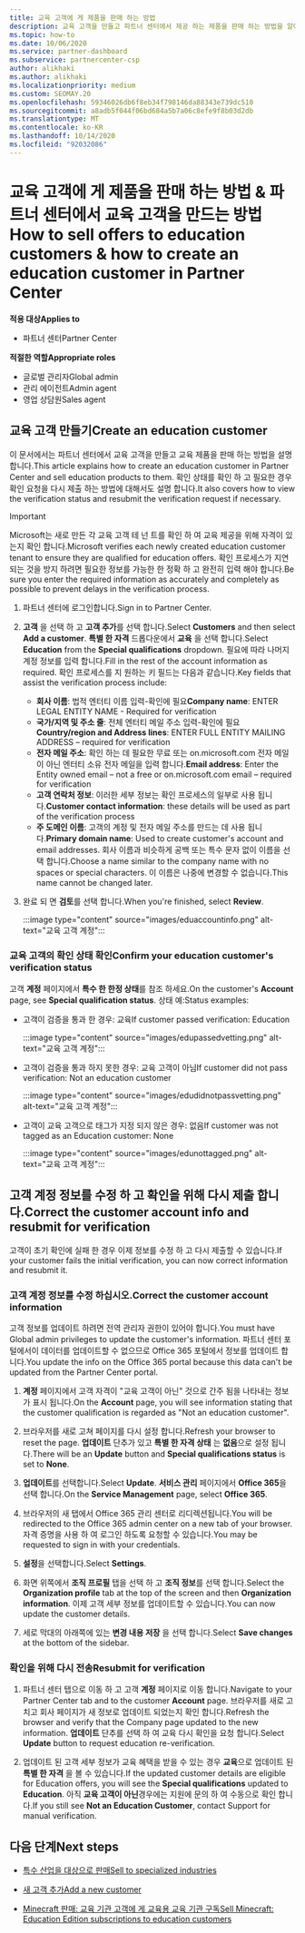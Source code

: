 ```yaml
---
title: 교육 고객에 게 제품을 판매 하는 방법
description: 교육 고객을 만들고 파트너 센터에서 제공 하는 제품을 판매 하는 방법을 알아보세요.
ms.topic: how-to
ms.date: 10/06/2020
ms.service: partner-dashboard
ms.subservice: partnercenter-csp
author: alikhaki
ms.author: alikhaki
ms.localizationpriority: medium
ms.custom: SEOMAY.20
ms.openlocfilehash: 59346026db6f8eb34f798146da88343e739dc510
ms.sourcegitcommit: a8adb5f044f06bd684a5b7a06c8efe9f8b03d2db
ms.translationtype: MT
ms.contentlocale: ko-KR
ms.lasthandoff: 10/14/2020
ms.locfileid: "92032086"
---
```

# <a name="how-to-sell-offers-to-education-customers--how-to-create-an-education-customer-in-partner-center"></a><span data-ttu-id="fad74-103">교육 고객에 게 제품을 판매 하는 방법 & 파트너 센터에서 교육 고객을 만드는 방법</span><span class="sxs-lookup"><span data-stu-id="fad74-103">How to sell offers to education customers & how to create an education customer in Partner Center</span></span>

<span data-ttu-id="fad74-104">**적용 대상**</span><span class="sxs-lookup"><span data-stu-id="fad74-104">**Applies to**</span></span>

- <span data-ttu-id="fad74-105">파트너 센터</span><span class="sxs-lookup"><span data-stu-id="fad74-105">Partner Center</span></span>

<span data-ttu-id="fad74-106">**적절한 역할**</span><span class="sxs-lookup"><span data-stu-id="fad74-106">**Appropriate roles**</span></span>

- <span data-ttu-id="fad74-107">글로벌 관리자</span><span class="sxs-lookup"><span data-stu-id="fad74-107">Global admin</span></span>
- <span data-ttu-id="fad74-108">관리 에이전트</span><span class="sxs-lookup"><span data-stu-id="fad74-108">Admin agent</span></span>
- <span data-ttu-id="fad74-109">영업 상담원</span><span class="sxs-lookup"><span data-stu-id="fad74-109">Sales agent</span></span>

## <a name="create-an-education-customer"></a><span data-ttu-id="fad74-110">교육 고객 만들기</span><span class="sxs-lookup"><span data-stu-id="fad74-110">Create an education customer</span></span>

<span data-ttu-id="fad74-111">이 문서에서는 파트너 센터에서 교육 고객을 만들고 교육 제품을 판매 하는 방법을 설명 합니다.</span><span class="sxs-lookup"><span data-stu-id="fad74-111">This article explains how to create an education customer in Partner Center and sell education products to them.</span></span> <span data-ttu-id="fad74-112">확인 상태를 확인 하 고 필요한 경우 확인 요청을 다시 제출 하는 방법에 대해서도 설명 합니다.</span><span class="sxs-lookup"><span data-stu-id="fad74-112">It also covers how to view the verification status and resubmit the verification request if necessary.</span></span>

> [!IMPORTANT]
> <span data-ttu-id="fad74-113">Microsoft는 새로 만든 각 교육 고객 테 넌 트를 확인 하 여 교육 제공을 위해 자격이 있는지 확인 합니다.</span><span class="sxs-lookup"><span data-stu-id="fad74-113">Microsoft verifies each newly created education customer tenant to ensure they are qualified for education offers.</span></span>  <span data-ttu-id="fad74-114">확인 프로세스가 지연 되는 것을 방지 하려면 필요한 정보를 가능한 한 정확 하 고 완전히 입력 해야 합니다.</span><span class="sxs-lookup"><span data-stu-id="fad74-114">Be sure you enter the required information as accurately and completely as possible to prevent delays in the verification process.</span></span>

1. <span data-ttu-id="fad74-115">파트너 센터에 로그인합니다.</span><span class="sxs-lookup"><span data-stu-id="fad74-115">Sign in to Partner Center.</span></span>

2. <span data-ttu-id="fad74-116">**고객** 을 선택 하 고 **고객 추가**를 선택 합니다.</span><span class="sxs-lookup"><span data-stu-id="fad74-116">Select **Customers** and then select **Add a customer**.</span></span> <span data-ttu-id="fad74-117">**특별 한 자격** 드롭다운에서 **교육** 을 선택 합니다.</span><span class="sxs-lookup"><span data-stu-id="fad74-117">Select **Education** from the **Special qualifications** dropdown.</span></span>  <span data-ttu-id="fad74-118">필요에 따라 나머지 계정 정보를 입력 합니다.</span><span class="sxs-lookup"><span data-stu-id="fad74-118">Fill in the rest of the account information as required.</span></span>  <span data-ttu-id="fad74-119">확인 프로세스를 지 원하는 키 필드는 다음과 같습니다.</span><span class="sxs-lookup"><span data-stu-id="fad74-119">Key fields that assist the verification process include:</span></span>

   - <span data-ttu-id="fad74-120">**회사 이름**: 법적 엔터티 이름 입력-확인에 필요</span><span class="sxs-lookup"><span data-stu-id="fad74-120">**Company name**: ENTER LEGAL ENTITY NAME - Required for verification</span></span>
   - <span data-ttu-id="fad74-121">**국가/지역 및 주소 줄**: 전체 엔터티 메일 주소 입력-확인에 필요</span><span class="sxs-lookup"><span data-stu-id="fad74-121">**Country/region and Address lines**: ENTER FULL ENTITY MAILING ADDRESS – required for verification</span></span>
   - <span data-ttu-id="fad74-122">**전자 메일 주소**: 확인 하는 데 필요한 무료 또는 on.microsoft.com 전자 메일이 아닌 엔터티 소유 전자 메일을 입력 합니다.</span><span class="sxs-lookup"><span data-stu-id="fad74-122">**Email address**:  Enter the Entity owned email – not a free or on.microsoft.com email – required for verification</span></span>
   - <span data-ttu-id="fad74-123">**고객 연락처 정보**: 이러한 세부 정보는 확인 프로세스의 일부로 사용 됩니다.</span><span class="sxs-lookup"><span data-stu-id="fad74-123">**Customer contact information**: these details will be used as part of the verification process</span></span>
   - <span data-ttu-id="fad74-124">**주 도메인 이름**: 고객의 계정 및 전자 메일 주소를 만드는 데 사용 됩니다.</span><span class="sxs-lookup"><span data-stu-id="fad74-124">**Primary domain name**:  Used to create customer's account and email addresses.</span></span>  <span data-ttu-id="fad74-125">회사 이름과 비슷하게 공백 또는 특수 문자 없이 이름을 선택 합니다.</span><span class="sxs-lookup"><span data-stu-id="fad74-125">Choose a name similar to the company name with no spaces or special characters.</span></span>  <span data-ttu-id="fad74-126">이 이름은 나중에 변경할 수 없습니다.</span><span class="sxs-lookup"><span data-stu-id="fad74-126">This name cannot be changed later.</span></span>

3. <span data-ttu-id="fad74-127">완료 되 면 **검토**를 선택 합니다.</span><span class="sxs-lookup"><span data-stu-id="fad74-127">When you're finished, select **Review**.</span></span>

   :::image type="content" source="images/eduaccountinfo.png" alt-text="교육 고객 계정":::

### <a name="confirm-your-education-customers-verification-status"></a><span data-ttu-id="fad74-129">교육 고객의 확인 상태 확인</span><span class="sxs-lookup"><span data-stu-id="fad74-129">Confirm your education customer's verification status</span></span>

<span data-ttu-id="fad74-130">고객 **계정** 페이지에서 **특수 한 한정 상태**를 참조 하세요.</span><span class="sxs-lookup"><span data-stu-id="fad74-130">On the customer's **Account** page, see **Special qualification status**.</span></span>
<span data-ttu-id="fad74-131">상태 예:</span><span class="sxs-lookup"><span data-stu-id="fad74-131">Status examples:</span></span>

- <span data-ttu-id="fad74-132">고객이 검증을 통과 한 경우: 교육</span><span class="sxs-lookup"><span data-stu-id="fad74-132">If customer passed verification:  Education</span></span>

   :::image type="content" source="images/edupassedvetting.png" alt-text="교육 고객 계정":::

- <span data-ttu-id="fad74-134">고객이 검증을 통과 하지 못한 경우: 교육 고객이 아님</span><span class="sxs-lookup"><span data-stu-id="fad74-134">If customer did not pass verification:  Not an education customer</span></span>

   :::image type="content" source="images/edudidnotpassvetting.png" alt-text="교육 고객 계정":::

- <span data-ttu-id="fad74-136">고객이 교육 고객으로 태그가 지정 되지 않은 경우: 없음</span><span class="sxs-lookup"><span data-stu-id="fad74-136">If customer was not tagged as an Education customer:  None</span></span>

   :::image type="content" source="images/edunottagged.png" alt-text="교육 고객 계정":::

## <a name="correct-the-customer-account-info-and-resubmit-for-verification"></a><span data-ttu-id="fad74-138">고객 계정 정보를 수정 하 고 확인을 위해 다시 제출 합니다.</span><span class="sxs-lookup"><span data-stu-id="fad74-138">Correct the customer account info and resubmit for verification</span></span>

<span data-ttu-id="fad74-139">고객이 초기 확인에 실패 한 경우 이제 정보를 수정 하 고 다시 제출할 수 있습니다.</span><span class="sxs-lookup"><span data-stu-id="fad74-139">If your customer fails the initial verification, you can now correct information and resubmit it.</span></span>

### <a name="correct-the-customer-account-information"></a><span data-ttu-id="fad74-140">고객 계정 정보를 수정 하십시오.</span><span class="sxs-lookup"><span data-stu-id="fad74-140">Correct the customer account information</span></span>

<span data-ttu-id="fad74-141">고객 정보를 업데이트 하려면 전역 관리자 권한이 있어야 합니다.</span><span class="sxs-lookup"><span data-stu-id="fad74-141">You must have Global admin privileges to update the customer's information.</span></span> <span data-ttu-id="fad74-142">파트너 센터 포털에서이 데이터를 업데이트할 수 없으므로 Office 365 포털에서 정보를 업데이트 합니다.</span><span class="sxs-lookup"><span data-stu-id="fad74-142">You update the info on the Office 365 portal because this data can't be updated from the Partner Center portal.</span></span>

1. <span data-ttu-id="fad74-143">**계정** 페이지에서 고객 자격이 "교육 고객이 아닌" 것으로 간주 됨을 나타내는 정보가 표시 됩니다.</span><span class="sxs-lookup"><span data-stu-id="fad74-143">On the **Account** page, you will see information stating that the customer qualification is regarded as "Not an education customer".</span></span>

2. <span data-ttu-id="fad74-144">브라우저를 새로 고쳐 페이지를 다시 설정 합니다.</span><span class="sxs-lookup"><span data-stu-id="fad74-144">Refresh your browser to reset the page.</span></span> <span data-ttu-id="fad74-145">**업데이트** 단추가 있고 **특별 한 자격 상태** 는 **없음**으로 설정 됩니다.</span><span class="sxs-lookup"><span data-stu-id="fad74-145">There will be an **Update** button and **Special qualifications status** is set to **None**.</span></span>

3. <span data-ttu-id="fad74-146">**업데이트**를 선택합니다.</span><span class="sxs-lookup"><span data-stu-id="fad74-146">Select **Update**.</span></span> <span data-ttu-id="fad74-147">**서비스 관리** 페이지에서 **Office 365**을 선택 합니다.</span><span class="sxs-lookup"><span data-stu-id="fad74-147">On the **Service Management** page, select **Office 365**.</span></span>

4. <span data-ttu-id="fad74-148">브라우저의 새 탭에서 Office 365 관리 센터로 리디렉션됩니다.</span><span class="sxs-lookup"><span data-stu-id="fad74-148">You will be redirected to the Office 365 admin center on a new tab of your browser.</span></span> <span data-ttu-id="fad74-149">자격 증명을 사용 하 여 로그인 하도록 요청할 수 있습니다.</span><span class="sxs-lookup"><span data-stu-id="fad74-149">You may be requested to sign in with your credentials.</span></span>

5. <span data-ttu-id="fad74-150">**설정**을 선택합니다.</span><span class="sxs-lookup"><span data-stu-id="fad74-150">Select **Settings**.</span></span>

6. <span data-ttu-id="fad74-151">화면 위쪽에서 **조직 프로필** 탭을 선택 하 고 **조직 정보**를 선택 합니다.</span><span class="sxs-lookup"><span data-stu-id="fad74-151">Select the **Organization profile** tab at the top of the screen and then **Organization information**.</span></span> <span data-ttu-id="fad74-152">이제 고객 세부 정보를 업데이트할 수 있습니다.</span><span class="sxs-lookup"><span data-stu-id="fad74-152">You can now update the customer details.</span></span>

7. <span data-ttu-id="fad74-153">세로 막대의 아래쪽에 있는 **변경 내용 저장** 을 선택 합니다.</span><span class="sxs-lookup"><span data-stu-id="fad74-153">Select **Save changes** at the bottom of the sidebar.</span></span>  

### <a name="resubmit-for-verification"></a><span data-ttu-id="fad74-154">확인을 위해 다시 전송</span><span class="sxs-lookup"><span data-stu-id="fad74-154">Resubmit for verification</span></span>

1. <span data-ttu-id="fad74-155">파트너 센터 탭으로 이동 하 고 고객 **계정** 페이지로 이동 합니다.</span><span class="sxs-lookup"><span data-stu-id="fad74-155">Navigate to your Partner Center tab and to the customer **Account** page.</span></span> <span data-ttu-id="fad74-156">브라우저를 새로 고치고 회사 페이지가 새 정보로 업데이트 되었는지 확인 합니다.</span><span class="sxs-lookup"><span data-stu-id="fad74-156">Refresh the browser and verify that the Company page updated to the new information.</span></span> <span data-ttu-id="fad74-157">**업데이트** 단추를 선택 하 여 교육 다시 확인을 요청 합니다.</span><span class="sxs-lookup"><span data-stu-id="fad74-157">Select **Update** button to request education re-verification.</span></span>

2. <span data-ttu-id="fad74-158">업데이트 된 고객 세부 정보가 교육 혜택을 받을 수 있는 경우 **교육**으로 업데이트 된 **특별 한 자격** 을 볼 수 있습니다.</span><span class="sxs-lookup"><span data-stu-id="fad74-158">If the updated customer details are eligible for Education offers, you will see the **Special qualifications** updated to **Education**.</span></span> <span data-ttu-id="fad74-159">아직 **교육 고객이 아닌**경우에는 지원에 문의 하 여 수동으로 확인 합니다.</span><span class="sxs-lookup"><span data-stu-id="fad74-159">If you still see **Not an Education Customer**, contact Support for manual verification.</span></span>

## <a name="next-steps"></a><span data-ttu-id="fad74-160">다음 단계</span><span class="sxs-lookup"><span data-stu-id="fad74-160">Next steps</span></span>

- [<span data-ttu-id="fad74-161">특수 산업을 대상으로 판매</span><span class="sxs-lookup"><span data-stu-id="fad74-161">Sell to specialized industries</span></span>](get-special-pricing-for-offers.md)

- [<span data-ttu-id="fad74-162">새 고객 추가</span><span class="sxs-lookup"><span data-stu-id="fad74-162">Add a new customer</span></span>](add-a-new-customer.md)

- [<span data-ttu-id="fad74-163">Minecraft 판매: 교육 기관 고객에 게 교육용 교육 기관 구독</span><span class="sxs-lookup"><span data-stu-id="fad74-163">Sell Minecraft: Education Edition subscriptions to education customers</span></span>](minecraft-subscriptions.md)
